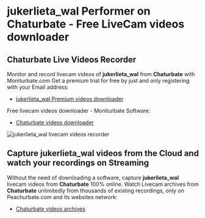 # jukerlieta_wal Performer on Chaturbate - Free LiveCam videos downloader

## Chaturbate Live Videos Recorder

Monitor and record livecam videos of **jukerlieta_wal** from **Chaturbate** with Moniturbate.com
Get a premium trial for free by just and only registering with your Email address:
* [jukerlieta_wal Premium videos downloader](https://moniturbate.com/request-demo-licence-key.html)

Free livecam videos downloader - Moniturbate Software:
* [Chaturbate videos downloader](https://moniturbate.com/moniturbate-download-software.html)

![jukerlieta_wal livecam videos recorder](https://peachurnet.com/templates/moniturbate-software.png)


## Capture jukerlieta_wal videos from the Cloud and watch your recordings on Streaming

Without the need of downloading a software, capture **jukerlieta_wal** livecam videos from **Chaturbate** 100% online.
Watch Livecam archives from **Chaturbate** unlimitedly from thousands of existing recordings, only on Peachurbate.com and its websites network:
* [Chaturbate videos archives](https://peachurnet.com/)